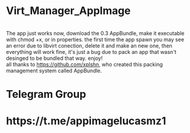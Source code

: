 # Virt_Manager_AppImage

<br>The app just works now, download the 0.3 AppBundle, make it executable with chmod +x, or in properties.
the first time the app spawn you may see an error due to libvirt conection, delete it and make an new one, then everything will work fine, it's just a bug due to pack an app that wasn't desinged to be bundled that way. enjoy!<br/>
all thanks to https://github.com/xplshn, who created this packing management system called AppBundle.
<h1>Telegram Group<h1/>
<h1>https://t.me/appimagelucasmz1<h1/>
